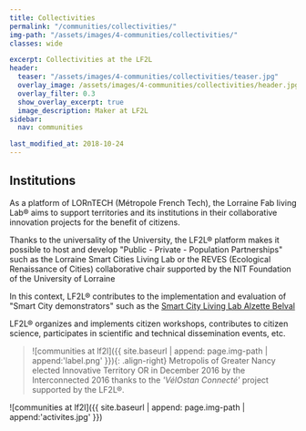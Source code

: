 ```yaml
---
title: Collectivities
permalink: "/communities/collectivities/"
img-path: "/assets/images/4-communities/collectivities/"
classes: wide

excerpt: Collectivities at the LF2L
header:
  teaser: "/assets/images/4-communities/collectivities/teaser.jpg"
  overlay_image: /assets/images/4-communities/collectivities/header.jpg
  overlay_filter: 0.3
  show_overlay_excerpt: true
  image_description: Maker at LF2L
sidebar:
  nav: communities

last_modified_at: 2018-10-24
---
```

## Institutions

As a platform of LORnTECH (Métropole French Tech), the Lorraine Fab living Lab® aims to support territories and its institutions in their collaborative innovation projects for the benefit of citizens.

Thanks to the universality of the University, the LF2L® platform makes it possible to host and develop "Public - Private - Population Partnerships" such as the Lorraine Smart Cities Living Lab or the REVES (Ecological Renaissance of Cities) collaborative chair supported by the NIT Foundation of the University of Lorraine

In this context, LF2L® contributes to the implementation and evaluation of "Smart City demonstrators" such as the [Smart City Living Lab Alzette Belval](https://www.epa-alzette-belval.fr/FR/Participer-Alzette-Belval/Living-Lab-Alzette-Belval.html)

LF2L® organizes and implements citizen workshops, contributes to citizen science, participates in scientific and technical dissemination events, etc.

>![communities at lf2l]({{ site.baseurl | append: page.img-path | append:'label.png' }}){: .align-right}
> Metropolis of Greater Nancy elected Innovative Territory OR in December 2016 by the Interconnected 2016 thanks to the *'VélOstan Connecté'* project supported by the LF2L®. 


![communities at lf2l]({{ site.baseurl | append: page.img-path | append:'activites.jpg' }})



